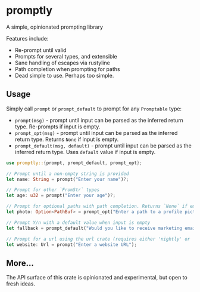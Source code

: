 # promptly

A simple, opinionated prompting library

Features include:

- Re-prompt until valid
- Prompts for several types, and extensible
- Sane handling of escapes via rustyline
- Path completion when prompting for paths
- Dead simple to use. Perhaps too simple.

## Usage

Simply call `prompt` or `prompt_default` to prompt for any `Promptable` type:

- `prompt(msg)` - prompt until input can be parsed as the inferred return type. Re-prompts if input is empty.
- `prompt_opt(msg)` - prompt until input can be parsed as the inferred return type. Returns `None` if input is empty.
- `prompt_default(msg, default)` - prompt until input can be parsed as the inferred return type. Uses `default` value if input is empty.


```rust
use promptly::{prompt, prompt_default, prompt_opt};

// Prompt until a non-empty string is provided
let name: String = prompt("Enter your name")?;

// Prompt for other `FromStr` types
let age: u32 = prompt("Enter your age")?;

// Prompt for optional paths with path completion. Returns `None` if empty input.
let photo: Option<PathBuf> = prompt_opt("Enter a path to a profile picture")?;

// Prompt Y/n with a default value when input is empty
let fallback = prompt_default("Would you like to receive marketing emails", true);

// Prompt for a url using the url crate (requires either 'nightly' or 'url' feature)
let website: Url = prompt("Enter a website URL");
```

## More...

The API surface of this crate is opinionated and experimental, but open to fresh ideas.

